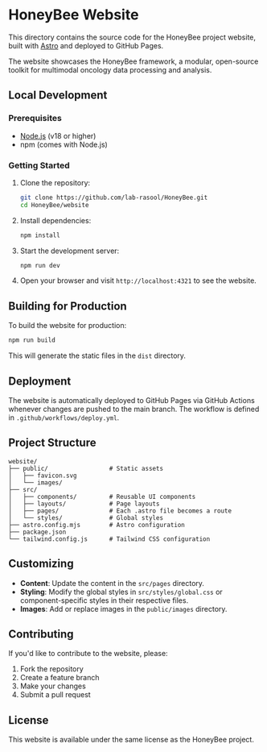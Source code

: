 # HoneyBee Website

This directory contains the source code for the HoneyBee project website, built with [Astro](https://astro.build/) and deployed to GitHub Pages.

The website showcases the HoneyBee framework, a modular, open-source toolkit for multimodal oncology data processing and analysis.

## Local Development

### Prerequisites

- [Node.js](https://nodejs.org/en/) (v18 or higher)
- npm (comes with Node.js)

### Getting Started

1. Clone the repository:

   ```bash
   git clone https://github.com/lab-rasool/HoneyBee.git
   cd HoneyBee/website
   ```

2. Install dependencies:

   ```bash
   npm install
   ```

3. Start the development server:

   ```bash
   npm run dev
   ```

4. Open your browser and visit `http://localhost:4321` to see the website.

## Building for Production

To build the website for production:

```bash
npm run build
```

This will generate the static files in the `dist` directory.

## Deployment

The website is automatically deployed to GitHub Pages via GitHub Actions whenever changes are pushed to the main branch. The workflow is defined in `.github/workflows/deploy.yml`.

## Project Structure

```
website/
├── public/                 # Static assets
│   ├── favicon.svg
│   └── images/
├── src/
│   ├── components/         # Reusable UI components
│   ├── layouts/            # Page layouts
│   ├── pages/              # Each .astro file becomes a route
│   └── styles/             # Global styles
├── astro.config.mjs        # Astro configuration
├── package.json
└── tailwind.config.js      # Tailwind CSS configuration
```

## Customizing

- **Content**: Update the content in the `src/pages` directory.
- **Styling**: Modify the global styles in `src/styles/global.css` or component-specific styles in their respective files.
- **Images**: Add or replace images in the `public/images` directory.

## Contributing

If you'd like to contribute to the website, please:

1. Fork the repository
2. Create a feature branch
3. Make your changes
4. Submit a pull request

## License

This website is available under the same license as the HoneyBee project.
